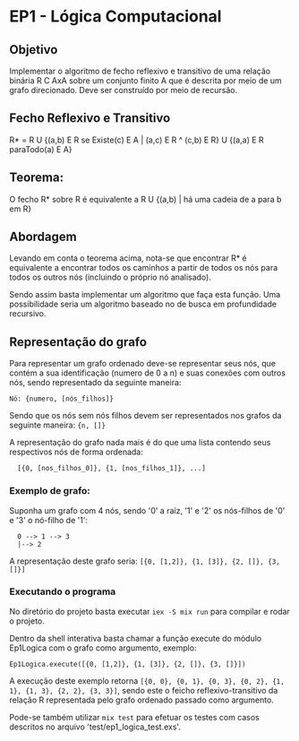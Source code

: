 # EP1 - Lógica Computacional

## Objetivo

Implementar o algoritmo de fecho reflexivo e transitivo de uma relação binária R C AxA sobre um conjunto finito A que é descrita por meio de um grafo direcionado. Deve ser construído por meio de recursão.

## Fecho Reflexivo e Transitivo

R* = R U {(a,b) E R se Existe(c) E A | (a,c) E R ^ (c,b) E R} U {(a,a) E R paraTodo(a) E A}

## Teorema: 

O fecho R* sobre R é equivalente a R U {(a,b) | há uma cadeia de a para b em R}

## Abordagem

Levando em conta o teorema acima, nota-se que encontrar R* é equivalente a encontrar todos os caminhos a partir de todos os nós para todos os outros nós (incluindo o próprio nó analisado).

Sendo assim basta implementar um algoritmo que faça esta função. Uma possibilidade seria um algoritmo baseado no de busca em profundidade recursivo.

## Representação do grafo

Para representar um grafo ordenado deve-se representar seus nós, que contém a sua identificação (numero de 0 a n) e suas conexões com outros nós, sendo representado da seguinte maneira:

```
Nó: {numero, [nós_filhos]}
```

Sendo que os nós sem nós filhos devem ser representados nos grafos da seguinte maneira: ``` {n, []} ```

A representação do grafo nada mais é do que uma lista contendo seus respectivos nós de forma ordenada: 

```
  [{0, [nos_filhos_0]}, {1, [nos_filhos_1]}, ...]
```

### Exemplo de grafo:

Suponha um grafo com 4 nós, sendo '0' a raíz, '1' e '2' os nós-filhos de '0' e '3' o nó-filho de '1':

```
  0 --> 1 --> 3
  |--> 2
```
A representação deste grafo seria: ``` [{0, [1,2]}, {1, [3]}, {2, []}, {3, []}] ```

### Executando o programa

No diretório do projeto basta executar ```iex -S mix run``` para compilar e rodar o projeto.

Dentro da shell interativa basta chamar a função execute do módulo Ep1Logica com o grafo como argumento, exemplo:

``` Ep1Logica.execute([{0, [1,2]}, {1, [3]}, {2, []}, {3, []}]) ```

A execução deste exemplo retorna ``` [{0, 0}, {0, 1}, {0, 3}, {0, 2}, {1, 1}, {1, 3}, {2, 2}, {3, 3}] ```, sendo este o feicho reflexivo-transitivo da relação R representada pelo grafo ordenado passado como argumento.

Pode-se também utilizar ``` mix test ``` para efetuar os testes com casos descritos no arquivo 'test/ep1_logica_test.exs'.

